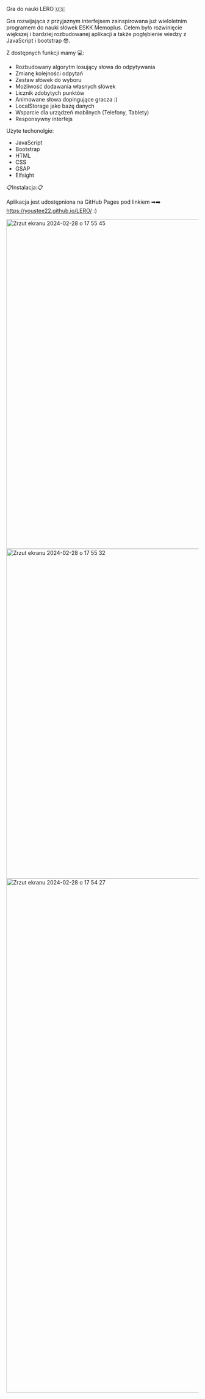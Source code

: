 Gra do nauki LERO 🇺🇸

Gra rozwijająca z przyjaznym interfejsem zainspirowana już wieloletnim programem do nauki słówek ESKK Memoplus. Celem było rozwinięcie większej i bardziej rozbudowanej aplikacji a także pogłębienie wiedzy z JavaScript i bootstrap 😎.

Z dostępnych funkcji mamy 💻:

 - Rozbudowany algorytm losujący słowa do odpytywania
 - Zmianę kolejności odpytań
 - Zestaw słówek do wyboru
 - Możliwość dodawania własnych słówek
 - Licznik zdobytych punktów
 - Animowane słowa dopingujące gracza :)
 - LocalStorage jako bazę danych
 - Wsparcie dla urządzeń mobilnych (Telefony, Tablety)
 - Responsywny interfejs
   
Użyte techonolgie:
 - JavaScript
 - Bootstrap
 - HTML
 - CSS
 - GSAP
 - Elfsight 
   
📋Instalacja:📋

Aplikacja jest udostępniona na GitHub Pages pod linkiem ➡➡️ https://youstee22.github.io/LERO/ :)


<img width="862" alt="Zrzut ekranu 2024-02-28 o 17 55 45" src="https://github.com/YouStee22/SolarSystem/assets/121635787/40af5a28-14dc-4a8c-9d3b-0bdd49b8b023">
<img width="862" alt="Zrzut ekranu 2024-02-28 o 17 55 32" src="https://github.com/YouStee22/SolarSystem/assets/121635787/370734c9-8c5e-48eb-a30a-b8f769fa6505">
<img width="1345" alt="Zrzut ekranu 2024-02-28 o 17 54 27" src="https://github.com/YouStee22/SolarSystem/assets/121635787/2f89669d-4e25-4913-b342-9aa643f0187a">
